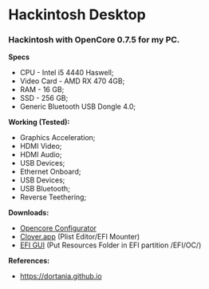 # Hackintosh Desktop
### Hackintosh with OpenCore 0.7.5 for my PC.

**Specs**
* CPU - Intel i5 4440 Haswell;
* Video Card - AMD RX 470 4GB;
* RAM - 16 GB;
* SSD - 256 GB;
* Generic Bluetooth USB Dongle 4.0;

**Working (Tested):**
* Graphics Acceleration;
* HDMI Video;
* HDMI Audio;
* USB Devices;
* Ethernet Onboard;
* USB Devices;
* USB Bluetooth;
* Reverse Teethering;

**Downloads:**
* [Opencore Configurator](https://mackie100projects.altervista.org/apps/opencoreconf/download-new-build.php?version=last)
* [Clover.app](https://github.com/CloverHackyColor/CloverBootloader/releases) (Plist Editor/EFI Mounter)
* [EFI GUI](https://github.com/acidanthera/OcBinaryData) (Put Resources Folder in EFI partition /EFI/OC/)


**References:**
* https://dortania.github.io
